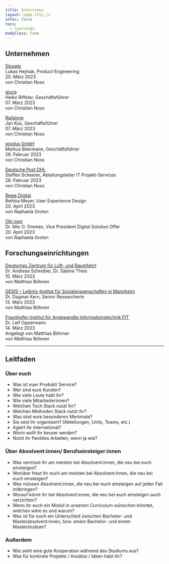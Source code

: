 ```yaml
---
title: Interviews
layout: page.11ty.js
inToc: false
tocs:
  - learnings
bodyClass: home
---
```


## Unternehmen

[Sipgate](https://www.sipgate.de)  
Lukas Hejniak, Product Engineering  
20. März 2023  
von Christian Noss

[gjuce](https://www.gjuce.com)  
Heiko Riffeler, Geschäftsführer  
07. März 2023  
von Christian Noss

[Railslove](https://railslove.com)  
Jan Kus, Geschäftsführer  
07. März 2023  
von Christian Noss

[pixolus GmbH](https://pixolus.de)  
Markus Beermann, Geschäftsführer  
28. Februar 2023  
von Christian Noss

[Deutsche Post DHL](https://www.dhl.de)  
Steffen Scheerer, Abteilungsleiter IT Projekt-Services  
28. Februar 2023  
von Christian Noss

[Rewe Digital](https://www.rewe-digital.com/de)  
Bettina Meyer, User Experience Design  
20. April 2023  
von Raphaela Groten  

[Obi next](https://jobs.obi.de)  
Dr. Nils O. Ommen, Vice President Digital Solution Offer  
20. April 2023  
von Raphaela Groten  

## Forschungseinrichtungen
[Deutsches Zentrum für Luft- und Raumfahrt](https://www.dlr.de/de)  
Dr. Andreas Schreiber, Dr. Sabine Theis  
10. März 2023  
von Matthias Böhmer

[GESIS – Leibniz-Institut für Sozialwissenschaften in Mannheim](https://www.gesis.org/home)  
Dr. Dagmar Kern, Senior Researcherin  
13. März 2023  
von Matthias Böhmer

[Fraunhofer-Institut für Angewandte Informationstechnik FIT](https://www.fit.fraunhofer.de)  
Dr. Leif Oppermann  
14. März 2023  
Angelegt von Matthias Böhmer  
von Matthias Böhmer

--- 

## Leitfaden

### Über euch
- Was ist euer Produkt/ Service?
- Wer sind eure Kunden?
- Wie viele Leute habt ihr?
- Wie viele Mitarbeiterinnen?
- Welchen Tech Stack nutzt ihr?
- Welchen Methoden Stack nutzt ihr?
- Was sind eure besonderen Merkmale?
- Sie seid ihr organisiert? (Abteilungen, Units, Teams, etc.)
- Agiert ihr international?
- Worin wollt ihr besser werden?
- Nutzt ihr flexibles Arbeiten, wenn ja wie?

### Über Absolvent:innen/ Berufseinsteiger:innen
- Was vermisst ihr am meisten bei Absolvent:innen, die neu bei euch einsteigen?
- Worüber freut ihr euch am meisten bei Absolvent:innen, die neu bei euch einsteigen?
- Was müssen Absolvent:innen, die neu bei euch einsteigen auf jeden Fall mitbringen?
- Worauf könnt ihr bei Absolvent:innen, die neu bei euch einsteigen auch verzichten?
- Wenn ihr euch ein Modul in unserem Curriculum wünschen könntet, welches wäre es und warum?
- Was ist für euch ein Unterschied zwischen Bachelor- und Masterabsolvent:innen, bzw. einem Bachelor- und einem Masterstudium?

### Außerdem
- Wie sieht eine gute Kooperation während des Studiums aus?
- Was für konkrete Projekte / Ansätze / Ideen habt ihr?